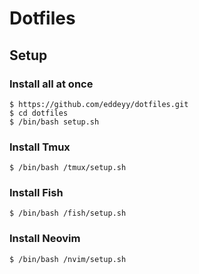 # Dotfiles

## Setup

### Install all at once
```
$ https://github.com/eddeyy/dotfiles.git
$ cd dotfiles
$ /bin/bash setup.sh
```

### Install Tmux
```
$ /bin/bash /tmux/setup.sh
```

### Install Fish
```
$ /bin/bash /fish/setup.sh
```

### Install Neovim
```
$ /bin/bash /nvim/setup.sh
```
